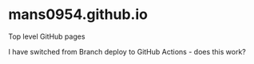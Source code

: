 # mans0954.github.io
Top level GitHub pages

I have switched from Branch deploy to GitHub Actions - does this work?